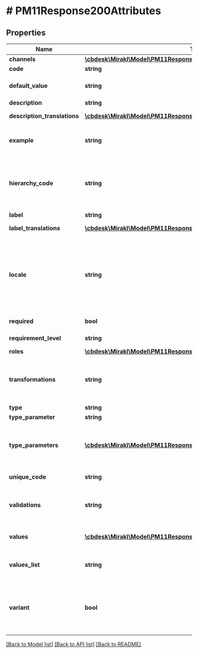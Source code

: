 # # PM11Response200Attributes

## Properties

Name | Type | Description | Notes
------------ | ------------- | ------------- | -------------
**channels** | [**\cbdesk\Mirakl\Model\PM11Response200AttributesChannels[]**](PM11Response200AttributesChannels.md) | Channels | [optional]
**code** | **string** | Attribute code | [optional]
**default_value** | **string** | Default value for value list type attributes | [optional]
**description** | **string** | Attribute description | [optional]
**description_translations** | [**\cbdesk\Mirakl\Model\PM11Response200AttributesDescriptionTranslations[]**](PM11Response200AttributesDescriptionTranslations.md) | Translations of the attribute description | [optional]
**example** | **string** | Attribute example to help sellers when they fill the product creation form | [optional]
**hierarchy_code** | **string** | The code of the hierarchy (category) this attribute belongs to. If this field is empty, the attribute is shared among all hierarchies. | [optional]
**label** | **string** | Attribute label | [optional]
**label_translations** | [**\cbdesk\Mirakl\Model\PM11Response200AttributesLabelTranslations[]**](PM11Response200AttributesLabelTranslations.md) | Translations of the attribute label | [optional]
**locale** | **string** | Attribute localization.&lt;br/&gt; The language format can either be:&lt;br/&gt; &lt;ul&gt;    &lt;li&gt;ISO-639 (E.g. \&quot;en\&quot;)&lt;/li&gt;    &lt;li&gt;ISO-639_ISO-3166 (E.g. \&quot;en_US\&quot;)&lt;/li&gt; &lt;/ul&gt; | [optional]
**required** | **bool** | Whether or not the attribute is required | [optional]
**requirement_level** | **string** | Requirement level of the attribute | [optional]
**roles** | [**\cbdesk\Mirakl\Model\PM11Response200AttributesRoles[]**](PM11Response200AttributesRoles.md) | Attribute roles | [optional]
**transformations** | **string** | Transformations applied to the attribute (a list of transformations separated by commas) | [optional]
**type** | **string** | Attribute type | [optional]
**type_parameter** | **string** | Type parameter | [optional]
**type_parameters** | [**\cbdesk\Mirakl\Model\PM11Response200AttributesTypeParameters[]**](PM11Response200AttributesTypeParameters.md) | Specificities of the attribute type, for example the date format, or the maximum size of a media | [optional]
**unique_code** | **string** | Unique code of the attribute | [optional]
**validations** | **string** | Validations applied to the attribute (a list of validations separated by commas) | [optional]
**values** | [**\cbdesk\Mirakl\Model\PM11Response200AttributesValues[]**](PM11Response200AttributesValues.md) | A list of authorized values for this attribute | [optional]
**values_list** | **string** | This code points to the list defining the authorized values for this attribute. | [optional]
**variant** | **bool** | Whether or not the attribute is a variation axis. Possible values: &lt;code&gt;true&lt;/code&gt; or &lt;code&gt;false&lt;/code&gt; | [optional]

[[Back to Model list]](../../README.md#models) [[Back to API list]](../../README.md#endpoints) [[Back to README]](../../README.md)

